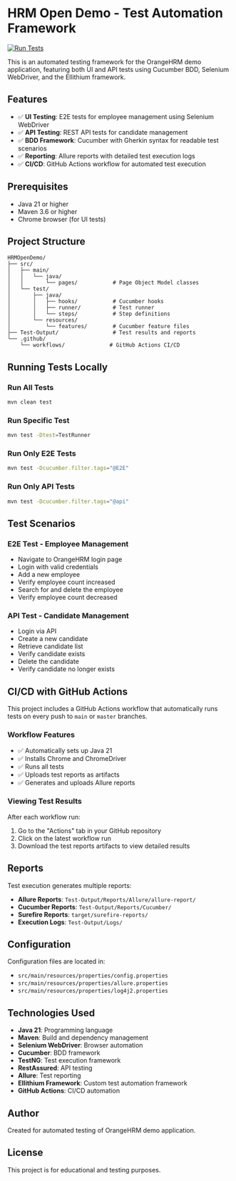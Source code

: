 # HRM Open Demo - Test Automation Framework

[![Run Tests](https://github.com/YOUR_USERNAME/HRMOpenDemo/actions/workflows/maven-tests.yml/badge.svg)](https://github.com/YOUR_USERNAME/HRMOpenDemo/actions/workflows/maven-tests.yml)

This is an automated testing framework for the OrangeHRM demo application, featuring both UI and API tests using Cucumber BDD, Selenium WebDriver, and the Ellithium framework.

## Features

- ✅ **UI Testing**: E2E tests for employee management using Selenium WebDriver
- ✅ **API Testing**: REST API tests for candidate management
- ✅ **BDD Framework**: Cucumber with Gherkin syntax for readable test scenarios
- ✅ **Reporting**: Allure reports with detailed test execution logs
- ✅ **CI/CD**: GitHub Actions workflow for automated test execution

## Prerequisites

- Java 21 or higher
- Maven 3.6 or higher
- Chrome browser (for UI tests)

## Project Structure

```
HRMOpenDemo/
├── src/
│   ├── main/
│   │   └── java/
│   │       └── pages/           # Page Object Model classes
│   └── test/
│       ├── java/
│       │   ├── hooks/           # Cucumber hooks
│       │   ├── runner/          # Test runner
│       │   └── steps/           # Step definitions
│       └── resources/
│           └── features/        # Cucumber feature files
├── Test-Output/                 # Test results and reports
└── .github/
    └── workflows/              # GitHub Actions CI/CD
```

## Running Tests Locally

### Run All Tests
```bash
mvn clean test
```

### Run Specific Test
```bash
mvn test -Dtest=TestRunner
```

### Run Only E2E Tests
```bash
mvn test -Dcucumber.filter.tags="@E2E"
```

### Run Only API Tests
```bash
mvn test -Dcucumber.filter.tags="@api"
```

## Test Scenarios

### E2E Test - Employee Management
- Navigate to OrangeHRM login page
- Login with valid credentials
- Add a new employee
- Verify employee count increased
- Search for and delete the employee
- Verify employee count decreased

### API Test - Candidate Management
- Login via API
- Create a new candidate
- Retrieve candidate list
- Verify candidate exists
- Delete the candidate
- Verify candidate no longer exists

## CI/CD with GitHub Actions

This project includes a GitHub Actions workflow that automatically runs tests on every push to `main` or `master` branches.

### Workflow Features
- ✅ Automatically sets up Java 21
- ✅ Installs Chrome and ChromeDriver
- ✅ Runs all tests
- ✅ Uploads test reports as artifacts
- ✅ Generates and uploads Allure reports

### Viewing Test Results
After each workflow run:
1. Go to the "Actions" tab in your GitHub repository
2. Click on the latest workflow run
3. Download the test reports artifacts to view detailed results

## Reports

Test execution generates multiple reports:
- **Allure Reports**: `Test-Output/Reports/Allure/allure-report/`
- **Cucumber Reports**: `Test-Output/Reports/Cucumber/`
- **Surefire Reports**: `target/surefire-reports/`
- **Execution Logs**: `Test-Output/Logs/`

## Configuration

Configuration files are located in:
- `src/main/resources/properties/config.properties`
- `src/main/resources/properties/allure.properties`
- `src/main/resources/properties/log4j2.properties`

## Technologies Used

- **Java 21**: Programming language
- **Maven**: Build and dependency management
- **Selenium WebDriver**: Browser automation
- **Cucumber**: BDD framework
- **TestNG**: Test execution framework
- **RestAssured**: API testing
- **Allure**: Test reporting
- **Ellithium Framework**: Custom test automation framework
- **GitHub Actions**: CI/CD automation

## Author

Created for automated testing of OrangeHRM demo application.

## License

This project is for educational and testing purposes.

